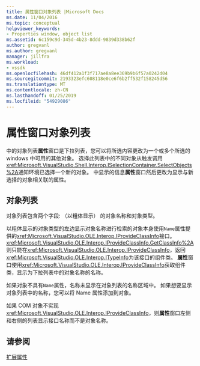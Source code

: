 ```yaml
---
title: 属性窗口对象列表 |Microsoft Docs
ms.date: 11/04/2016
ms.topic: conceptual
helpviewer_keywords:
- Properties window, object list
ms.assetid: 6c159c9d-345d-4b23-8ddd-9839d338b62f
author: gregvanl
ms.author: gregvanl
manager: jillfra
ms.workload:
- vssdk
ms.openlocfilehash: 46df412a1f3f717ae8a8ee369b9b6f57a0242d04
ms.sourcegitcommit: 2193323efc608118e0ce6f6b2ff532f158245d56
ms.translationtype: MT
ms.contentlocale: zh-CN
ms.lasthandoff: 01/25/2019
ms.locfileid: "54929086"
---
```

# <a name="properties-window-object-list"></a>属性窗口对象列表
中的对象列表**属性**窗口是下拉列表，您可以将所选内容更改为一个或多个所选的 windows 中可用的其他对象。 选择此列表中的不同对象从触发调用<xref:Microsoft.VisualStudio.Shell.Interop.ISelectionContainer.SelectObjects%2A>通知环境已选择一个新的对象。 中显示的信息**属性**窗口然后更改为显示与新选择的对象相关联的属性。  
  
## <a name="the-object-list"></a>对象列表  
 对象列表包含两个字段: （以粗体显示） 的对象名称和对象类型。  
  
 以粗体显示的对象类型的左边显示对象名称进行检索的对象本身使用`Name`属性提供的<xref:Microsoft.VisualStudio.OLE.Interop.IProvideClassInfo>接口。 <xref:Microsoft.VisualStudio.OLE.Interop.IProvideClassInfo.GetClassInfo%2A>则只能在<xref:Microsoft.VisualStudio.OLE.Interop.IProvideClassInfo>，返回<xref:Microsoft.VisualStudio.OLE.Interop.ITypeInfo>为该接口的组件类。 **属性**窗口使用<xref:Microsoft.VisualStudio.OLE.Interop.IProvideClassInfo>获取组件类，显示为下拉列表中的对象名称的名称。  
  
 如果对象不具有`Name`属性，名称未显示在对象列表的名称区域中。 如果想要显示对象列表中的名称，您可以将 Name 属性添加到对象。  
  
 如果 COM 对象不实现<xref:Microsoft.VisualStudio.OLE.Interop.IProvideClassInfo>，则**属性**窗口左侧和右侧的列表显示接口名称而不是对象名称。  
  
## <a name="see-also"></a>请参阅  
 [扩展属性](../../extensibility/internals/extending-properties.md)